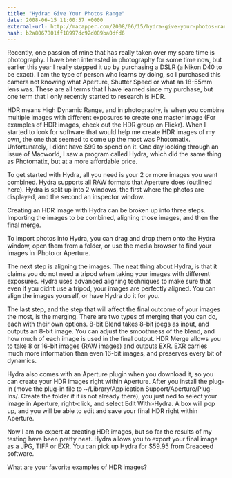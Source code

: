 ```yaml
---
title: "Hydra: Give Your Photos Range"
date: 2008-06-15 11:00:57 +0000
external-url: http://macapper.com/2008/06/15/hydra-give-your-photos-range/
hash: b2a8067801ff18997dc92d089ba0dfd6
---
```


Recently, one passion of mine that has really taken over my spare time is photography. I have been interested in photography for some time now, but earlier this year I really stepped it up by purchasing a DSLR (a Nikon D40 to be exact). I am the type of person who learns by doing, so I purchased this camera not knowing what Aperture, Shutter Speed or what an 18-55mm lens was. These are all terms that I have learned since my purchase, but one term that I only recently started to research is HDR.

HDR means High Dynamic Range, and in photography, is when you combine multiple images with different exposures to create one master image (For examples of HDR images, check out the HDR group on Flickr). When I started to look for software that would help me create HDR images of my own, the one that seemed to come up the most was Photomatix. Unfortunately, I didnt have $99 to spend on it. One day looking through an issue of Macworld, I saw a program called Hydra, which did the same thing as Photomatix, but at a more affordable price.

To get started with Hydra, all you need is your 2 or more images you want combined. Hydra supports all RAW formats that Aperture does (outlined here). Hydra is split up into 2 windows, the first where the photos are displayed, and the second an inspector window. 

Creating an HDR image with Hydra can be broken up into three steps. Importing the images to be combined, aligning those images, and then the final merge.  

To import photos into Hydra, you can drag and drop them onto the Hydra window, open them from a folder, or use the media browser to find your images in iPhoto or Aperture. 



The next step is aligning the images. The neat thing about Hydra, is that it claims you do not need a tripod when taking your images with different exposures. Hydra uses advanced aligning techniques to make sure that even if you didnt use a tripod, your images are perfectly aligned. You can align the images yourself, or have Hydra do it for you.



The last step, and the step that will affect the final outcome of your images the most, is the merging. There are two types of merging that you can do, each with their own options. 8-bit Blend takes 8-bit jpegs as input, and outputs an 8-bit image. You can adjust the smoothness of the blend, and how much of each image is used in the final output.  HDR Merge allows you to take 8 or 16-bit images (RAW images) and outputs EXR. EXR carries much more information than even 16-bit images, and preserves every bit of dynamics.

Hydra also comes with an Aperture plugin when you download it, so you can create your HDR images right within Aperture. After you install the plug-in (move the plug-in file to ~/Library/Application Support/Aperture/Plug-Ins/. Create the folder if it is not already there), you just ned to select your image in Aperture, right-click, and select Edit With&gt;Hydra. A box will pop up, and you will be able to edit and save your final HDR right within Aperture.

Now I am no expert at creating HDR images, but so far the results of my testing have been pretty neat. Hydra allows you to export your final image as  a JPG, TIFF or EXR. You can pick up Hydra for $59.95 from Creaceed software.

What are your favorite examples of HDR images?

